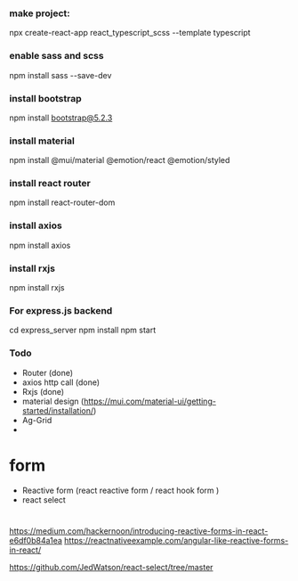 ### make project: 
npx create-react-app react_typescript_scss --template typescript

### enable sass and scss
npm install sass --save-dev

### install bootstrap
npm install bootstrap@5.2.3

### install material 
npm install @mui/material @emotion/react @emotion/styled

### install react router
npm install react-router-dom

### install axios
npm install axios

### install rxjs
npm install rxjs


### For express.js backend
cd express_server
npm install
npm start


### Todo
- Router (done)
- axios http call (done)
- Rxjs (done)
- material design (https://mui.com/material-ui/getting-started/installation/)
- Ag-Grid
- 

# form
- Reactive form (react reactive form  / react hook form )
- react select

# 

https://medium.com/hackernoon/introducing-reactive-forms-in-react-e6df0b84a1ea
https://reactnativeexample.com/angular-like-reactive-forms-in-react/

https://github.com/JedWatson/react-select/tree/master
